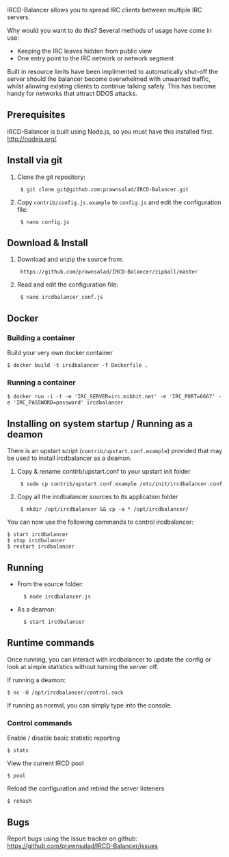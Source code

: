 IRCD-Balancer allows you to spread IRC clients between multiple IRC servers.

Why would you want to do this? Several methods of usage have come in use:
* Keeping the IRC leaves hidden from public view
* One entry point to the IRC network or network segment

Built in resource limits have been implimented to automatically shut-off the server should the balancer become overwhelmed with unwanted traffic, whilst allowing existing clients to continue talking safely.
This has become handy for networks that attract DDOS attacks.


## Prerequisites

IRCD-Balancer is built using Node.js, so you must have this installed first. http://nodejs.org/

## Install via git

1. Clone the git repository:

        $ git clone git@github.com:prawnsalad/IRCD-Balancer.git

1. Copy `contrib/config.js.example` to `config.js` and edit the configuration file:

        $ nano config.js

## Download & Install

1. Download and unzip the source from:

        https://github.com/prawnsalad/IRCD-Balancer/zipball/master

1. Read and edit the configuration file:

        $ nano ircdbalancer_conf.js

## Docker

### Building a container        

Build your very own docker container

    $ docker build -t ircdbalancer -f Dockerfile .

### Running a container

    $ docker run -i -t -e 'IRC_SERVER=irc.mibbit.net' -e 'IRC_PORT=6667' -e 'IRC_PASSWORD=password' ircdbalancer 

## Installing on system startup / Running as a deamon
There is an upstart script (`contrib/upstart.conf.example`) provided that may be used to install ircdbalancer as a deamon.

1. Copy & rename contirb/upstart.conf to your upstart init folder

        $ sudo cp contrib/upstart.conf.example /etc/init/ircdbalancer.conf

1. Copy all the ircdbalancer sources to its application folder

        $ mkdir /opt/ircdbalancer && cp -a * /opt/ircdbalancer/

You can now use the following commands to control ircdbalancer:

    $ start ircdbalancer
    $ stop ircdbalancer
    $ restart ircdbalancer


## Running 
* From the source folder:

        $ node ircdbalancer.js

* As a deamon:

        $ start ircdbalancer

## Runtime commands
Once running, you can interact with ircdbalancer to update the config or look at simple statistics without turning the server off.

If running a deamon:

    $ nc -U /opt/ircdbalancer/control.sock

If running as normal, you can simply type into the console.

### Control commands

Enable / disable basic statistic reporting

    $ stats


View the current IRCD pool

    $ pool


Reload the configuration and rebind the server listeners

    $ rehash


## Bugs

Report bugs using the issue tracker on github: https://github.com/prawnsalad/IRCD-Balancer/issues
